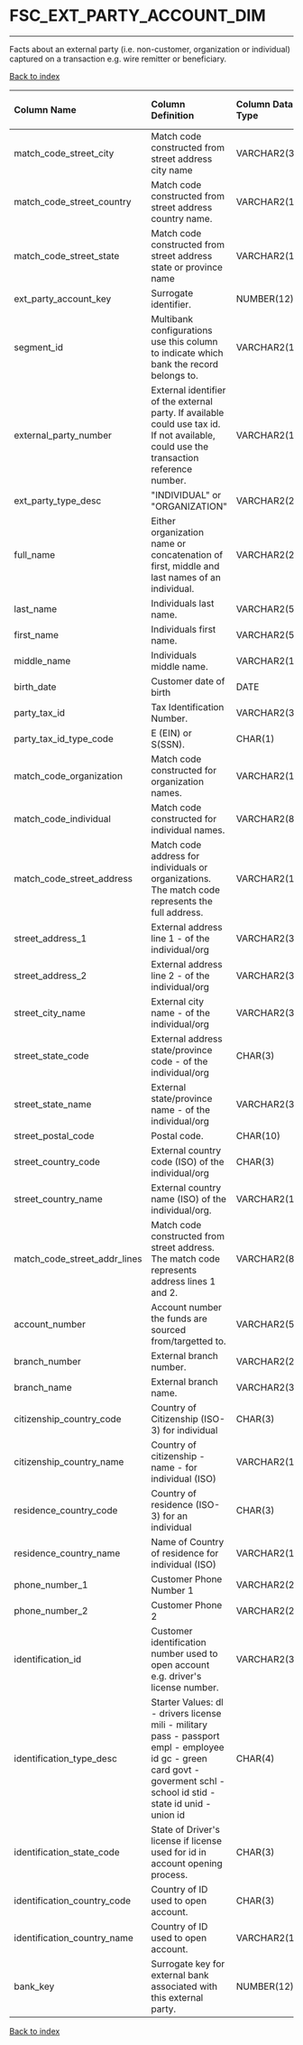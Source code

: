 # FSC_EXT_PARTY_ACCOUNT_DIM

---

Facts about an external party (i.e. non-customer, organization or individual) captured on a transaction e.g. wire remitter or beneficiary.

[Back to index](./index.md)

| Column Name                  | Column Definition                                                                                                                                                         | Column Data Type   | Column Null Option   | PK   | FK   |
|:-----------------------------|:--------------------------------------------------------------------------------------------------------------------------------------------------------------------------|:-------------------|:---------------------|:-----|:-----|
| match_code_street_city       | Match code constructed from street address city name                                                                                                                      | VARCHAR2(30)       | Null                 | No   | No   |
| match_code_street_country    | Match code constructed from street address country name.                                                                                                                  | VARCHAR2(15)       | Null                 | No   | No   |
| match_code_street_state      | Match code constructed from street address state or province name                                                                                                         | VARCHAR2(15)       | Null                 | No   | No   |
| ext_party_account_key        | Surrogate identifier.                                                                                                                                                     | NUMBER(12)         | Not Null             | Yes  | No   |
| segment_id                   | Multibank configurations use this column to indicate which bank the record belongs to.                                                                                    | VARCHAR2(128)      | Not Null             | Yes  | No   |
| external_party_number        | External identifier of the external party.  If available could use tax id.  If not available, could use the transaction reference number.                                 | VARCHAR2(100)      | Null                 | No   | No   |
| ext_party_type_desc          | "INDIVIDUAL" or "ORGANIZATION"                                                                                                                                            | VARCHAR2(20)       | Null                 | No   | No   |
| full_name                    | Either organization name or concatenation of first, middle and last names of an individual.                                                                               | VARCHAR2(200)      | Null                 | No   | No   |
| last_name                    | Individuals last name.                                                                                                                                                    | VARCHAR2(50)       | Null                 | No   | No   |
| first_name                   | Individuals first name.                                                                                                                                                   | VARCHAR2(50)       | Null                 | No   | No   |
| middle_name                  | Individuals middle name.                                                                                                                                                  | VARCHAR2(100)      | Null                 | No   | No   |
| birth_date                   | Customer date of birth                                                                                                                                                    | DATE               | Null                 | No   | No   |
| party_tax_id                 | Tax Identification Number.                                                                                                                                                | VARCHAR2(35)       | Null                 | No   | No   |
| party_tax_id_type_code       | E (EIN)  or S(SSN).                                                                                                                                                       | CHAR(1)            | Null                 | No   | No   |
| match_code_organization      | Match code constructed for organization names.                                                                                                                            | VARCHAR2(100)      | Null                 | No   | No   |
| match_code_individual        | Match code constructed for individual names.                                                                                                                              | VARCHAR2(80)       | Null                 | No   | No   |
| match_code_street_address    | Match code address for individuals or organizations. The match code represents the full address.                                                                          | VARCHAR2(140)      | Null                 | No   | No   |
| street_address_1             | External address line 1 - of the individual/org                                                                                                                           | VARCHAR2(35)       | Null                 | No   | No   |
| street_address_2             | External address line 2 - of the individual/org                                                                                                                           | VARCHAR2(35)       | Null                 | No   | No   |
| street_city_name             | External city name - of the individual/org                                                                                                                                | VARCHAR2(35)       | Null                 | No   | No   |
| street_state_code            | External address state/province code - of the individual/org                                                                                                              | CHAR(3)            | Null                 | No   | No   |
| street_state_name            | External state/province name - of the individual/org                                                                                                                      | VARCHAR2(35)       | Null                 | No   | No   |
| street_postal_code           | Postal code.                                                                                                                                                              | CHAR(10)           | Null                 | No   | No   |
| street_country_code          | External country code (ISO) of the individual/org                                                                                                                         | CHAR(3)            | Null                 | No   | No   |
| street_country_name          | External country name (ISO) of the individual/org.                                                                                                                        | VARCHAR2(100)      | Null                 | No   | No   |
| match_code_street_addr_lines | Match code constructed from street address. The match code represents address lines 1 and 2.                                                                              | VARCHAR2(80)       | Null                 | No   | No   |
| account_number               | Account number the funds are sourced from/targetted to.                                                                                                                   | VARCHAR2(50)       | Null                 | No   | No   |
| branch_number                | External branch number.                                                                                                                                                   | VARCHAR2(25)       | Null                 | No   | No   |
| branch_name                  | External branch name.                                                                                                                                                     | VARCHAR2(35)       | Null                 | No   | No   |
| citizenship_country_code     | Country of Citizenship (ISO-3) for individual                                                                                                                             | CHAR(3)            | Null                 | No   | No   |
| citizenship_country_name     | Country of citizenship - name - for individual (ISO)                                                                                                                      | VARCHAR2(100)      | Null                 | No   | No   |
| residence_country_code       | Country of residence (ISO-3) for an individual                                                                                                                            | CHAR(3)            | Null                 | No   | No   |
| residence_country_name       | Name of Country of residence for individual (ISO)                                                                                                                         | VARCHAR2(100)      | Null                 | No   | No   |
| phone_number_1               | Customer Phone Number 1                                                                                                                                                   | VARCHAR2(25)       | Null                 | No   | No   |
| phone_number_2               | Customer Phone 2                                                                                                                                                          | VARCHAR2(25)       | Null                 | No   | No   |
| identification_id            | Customer identification number used to open account e.g. driver's license number.                                                                                         | VARCHAR2(35)       | Null                 | No   | No   |
| identification_type_desc     | Starter Values: dl - drivers license mili - military pass - passport empl - employee id gc - green card govt - goverment schl - school id stid - state id unid - union id | CHAR(4)            | Null                 | No   | No   |
| identification_state_code    | State of Driver's license if license used for id in account opening process.                                                                                              | CHAR(3)            | Null                 | No   | No   |
| identification_country_code  | Country of ID used to open account.                                                                                                                                       | CHAR(3)            | Null                 | No   | No   |
| identification_country_name  | Country of ID used to open account.                                                                                                                                       | VARCHAR2(100)      | Null                 | No   | No   |
| bank_key                     | Surrogate key for external bank associated with this external party.                                                                                                      | NUMBER(12)         | Null                 | No   | No   |

[Back to index](./index.md)